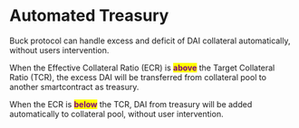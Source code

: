 # Automated Treasury

Buck protocol can handle excess and deficit of DAI collateral automatically, without users intervention.&#x20;

When the Effective Collateral Ratio (ECR) is <mark style="color:purple;">**above**</mark> the Target Collateral Ratio (TCR), the excess DAI will be transferred from collateral pool to another smartcontract as treasury.&#x20;

When the ECR is <mark style="color:purple;">**below**</mark> the TCR, DAI from treasury will be added automatically to collateral pool, without user intervention.
